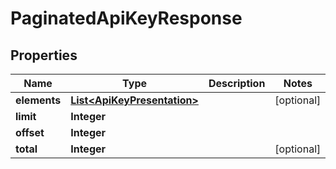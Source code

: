 
# PaginatedApiKeyResponse

## Properties
Name | Type | Description | Notes
------------ | ------------- | ------------- | -------------
**elements** | [**List&lt;ApiKeyPresentation&gt;**](ApiKeyPresentation.md) |  |  [optional]
**limit** | **Integer** |  | 
**offset** | **Integer** |  | 
**total** | **Integer** |  |  [optional]



